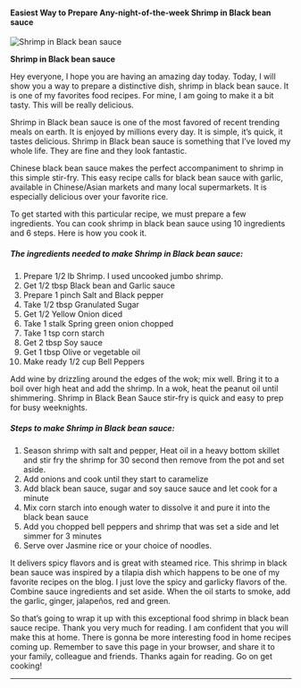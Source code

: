             

#### Easiest Way to Prepare Any-night-of-the-week Shrimp in Black bean sauce

![Shrimp in Black bean sauce](https://img-global.cpcdn.com/recipes/4601651418103808/751x532cq70/shrimp-in-black-bean-sauce-recipe-main-photo.jpg)

**Shrimp in Black bean sauce**

Hey everyone, I hope you are having an amazing day today. Today, I will show you a way to prepare a distinctive dish, shrimp in black bean sauce. It is one of my favorites food recipes. For mine, I am going to make it a bit tasty. This will be really delicious.

Shrimp in Black bean sauce is one of the most favored of recent trending meals on earth. It is enjoyed by millions every day. It is simple, it’s quick, it tastes delicious. Shrimp in Black bean sauce is something that I’ve loved my whole life. They are fine and they look fantastic.

Chinese black bean sauce makes the perfect accompaniment to shrimp in this simple stir-fry. This easy recipe calls for black bean sauce with garlic, available in Chinese/Asian markets and many local supermarkets. It is especially delicious over your favorite rice.

To get started with this particular recipe, we must prepare a few ingredients. You can cook shrimp in black bean sauce using 10 ingredients and 6 steps. Here is how you cook it.

##### The ingredients needed to make Shrimp in Black bean sauce:

1.  Prepare 1/2 lb Shrimp. I used uncooked jumbo shrimp.
2.  Get 1/2 tbsp Black bean and Garlic sauce
3.  Prepare 1 pinch Salt and Black pepper
4.  Take 1/2 tbsp Granulated Sugar
5.  Get 1/2 Yellow Onion diced
6.  Take 1 stalk Spring green onion chopped
7.  Take 1 tsp corn starch
8.  Get 2 tbsp Soy sauce
9.  Get 1 tbsp Olive or vegetable oil
10.  Make ready 1/2 cup Bell Peppers

Add wine by drizzling around the edges of the wok; mix well. Bring it to a boil over high heat and add the shrimp. In a wok, heat the peanut oil until shimmering. Shrimp in Black Bean Sauce stir-fry is quick and easy to prep for busy weeknights.

##### Steps to make Shrimp in Black bean sauce:

1.  Season shrimp with salt and pepper, Heat oil in a heavy bottom skillet and stir fry the shrimp for 30 second then remove from the pot and set aside.
2.  Add onions and cook until they start to caramelize
3.  Add black bean sauce, sugar and soy sauce sauce and let cook for a minute
4.  Mix corn starch into enough water to dissolve it and pure it into the black bean sauce
5.  Add you chopped bell peppers and shrimp that was set a side and let simmer for 3 minutes
6.  Serve over Jasmine rice or your choice of noodles.

It delivers spicy flavors and is great with steamed rice. This shrimp in black bean sauce was inspired by a tilapia dish which happens to be one of my favorite recipes on the blog. I just love the spicy and garlicky flavors of the. Combine sauce ingredients and set aside. When the oil starts to smoke, add the garlic, ginger, jalapeños, red and green.

So that’s going to wrap it up with this exceptional food shrimp in black bean sauce recipe. Thank you very much for reading. I am confident that you will make this at home. There is gonna be more interesting food in home recipes coming up. Remember to save this page in your browser, and share it to your family, colleague and friends. Thanks again for reading. Go on get cooking!

* * *